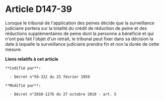 # Article D147-39

Lorsque   le tribunal de l'application des peines décide que la surveillance judiciaire portera sur la totalité du crédit de
réduction de peine et des réductions supplémentaires de peine dont la personne a bénéficié et qui n'ont pas fait l'objet d'un
retrait,   le tribunal peut fixer dans sa décision la date à laquelle la surveillance judiciaire prendra fin et non la durée
de cette mesure.

**Liens relatifs à cet article**

	**Codifié par**:

	  - Décret n°59-322 du 23 février 1959

	**Modifié par**:

	  - Décret n°2010-1276 du 27 octobre 2010 - art. 5
